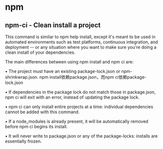 # npm

## npm-ci - Clean install a project

This command is similar to npm help install, except it's meant to be used in automated environments
such as test platforms, continuous integration, and deployment -- or any situation where you want to
make sure you're doing a clean install of your dependencies.

The main differences between using npm install and npm ci are:

• The project must have an existing package-lock.json or npm-shrinkwrap.json.
npm install依赖package.json，而npm ci依赖package-lock.json

• If dependencies in the package lock do not match those in package.json, npm ci will exit with an error, instead of updating the package lock.

• npm ci can only install entire projects at a time: individual dependencies cannot be added with this command.

• If a node_modules is already present, it will be automatically removed before npm ci begins its install.

• It will never write to package.json or any of the package-locks: installs are essentially frozen.

